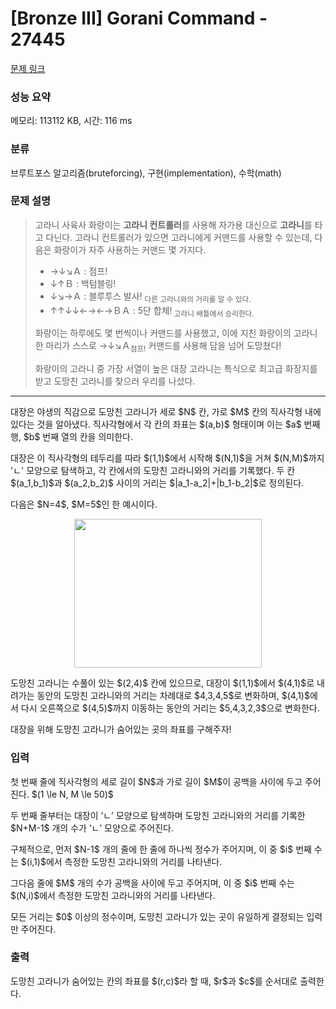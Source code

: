 # [Bronze III] Gorani Command - 27445 

[문제 링크](https://www.acmicpc.net/problem/27445) 

### 성능 요약

메모리: 113112 KB, 시간: 116 ms

### 분류

브루트포스 알고리즘(bruteforcing), 구현(implementation), 수학(math)

### 문제 설명

<blockquote>
<p>고라니 사육사 화랑이는 <strong>고라니 컨트롤러</strong>를 사용해 자가용 대신으로 <strong>고라니</strong>를 타고 다닌다. 고라니 컨트롤러가 있으면 고라니에게 커맨드를 사용할 수 있는데, 다음은 화랑이가 자주 사용하는 커맨드 몇 가지다.</p>

<ul>
	<li>→↓↘Ａ : 점프!</li>
	<li>↓↑Ｂ : 백텀블링!</li>
	<li>↓↘→Ａ : 블루투스 발사! <sub>다른 고라니와의 거리를 알 수 있다.</sub></li>
	<li>↑↑↓↓←→←→ＢＡ : 5단 합체!<sub> 고라니 배틀에서 승리한다.</sub></li>
</ul>

<p>화랑이는 하루에도 몇 번씩이나 커맨드를 사용했고, 이에 지친 화랑이의 고라니 한 마리가 스스로 →↓↘Ａ<sub>점프!</sub> 커맨드를 사용해 담을 넘어 도망쳤다!</p>

<p>화랑이의 고라니 중 가장 서열이 높은 대장 고라니는 특식으로 최고급 화장지를 받고 도망친 고라니를 찾으러 우리를 나섰다.</p>
</blockquote>

<hr>
<p>대장은 야생의 직감으로 도망친 고라니가 세로 $N$ 칸, 가로 $M$ 칸의 직사각형 내에 있다는 것을 알아냈다. 직사각형에서 각 칸의 좌표는 $(a,b)$ 형태이며 이는 $a$ 번째 행, $b$ 번째 열의 칸을 의미한다.</p>

<p>대장은 이 직사각형의 테두리를 따라 $(1,1)$에서 시작해 $(N,1)$을 거쳐 $(N,M)$까지 'ㄴ' 모양으로 탐색하고, 각 칸에서의 도망친 고라니와의 거리를 기록했다. 두 칸 $(a_1,b_1)$과 $(a_2,b_2)$ 사이의 거리는 $|a_1-a_2|+|b_1-b_2|$로 정의된다.</p>

<p>다음은 $N=4$, $M=5$인 한 예시이다.</p>

<p style="text-align: center;"><img alt="" src="https://upload.acmicpc.net/51ece1ac-4efb-4287-ac5c-88fb497a5fe5/-/preview/" style="width: 300px; height: 238px;"></p>

<p>도망친 고라니는 수풀이 있는 $(2,4)$ 칸에 있으므로, 대장이 $(1,1)$에서 $(4,1)$로 내려가는 동안의 도망친 고라니와의 거리는 차례대로 $4,3,4,5$로 변화하며, $(4,1)$에서 다시 오른쪽으로 $(4,5)$까지 이동하는 동안의 거리는 $5,4,3,2,3$으로 변화한다.</p>

<p>대장을 위해 도망친 고라니가 숨어있는 곳의 좌표를 구해주자!</p>

### 입력 

 <p>첫 번째 줄에 직사각형의 세로 길이 $N$과 가로 길이 $M$이 공백을 사이에 두고 주어진다. $(1 \le N, M \le 50)$</p>

<p>두 번째 줄부터는 대장이 ‘ㄴ’ 모양으로 탐색하며 도망친 고라니와의 거리를 기록한 $N+M-1$ 개의 수가 ‘ㄴ’ 모양으로 주어진다.</p>

<p>구체적으로, 먼저 $N-1$ 개의 줄에 한 줄에 하나씩 정수가 주어지며, 이 중 $i$ 번째 수는 $(i,1)$에서 측정한 도망친 고라니와의 거리를 나타낸다.</p>

<p>그다음 줄에 $M$ 개의 수가 공백을 사이에 두고 주어지며, 이 중 $i$ 번째 수는 $(N,i)$에서 측정한 도망친 고라니와의 거리를 나타낸다.</p>

<p>모든 거리는 $0$ 이상의 정수이며, 도망친 고라니가 있는 곳이 유일하게 결정되는 입력만 주어진다.</p>

### 출력 

 <p>도망친 고라니가 숨어있는 칸의 좌표를 $(r,c)$라 할 때, $r$과 $c$를 순서대로 출력한다.</p>

